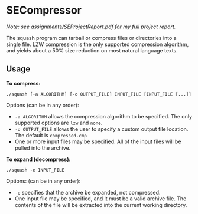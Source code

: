 SECompressor
============

*Note: see assignments/SEProjectReport.pdf for my full project report.*

The squash program can tarball or compress files or directories into a single file. LZW compression is the only supported compression algorithm, and yields about a 50% size reduction on most natural language texts.

Usage
-----

**To compress:**
```
./squash [-a ALGORITHM] [-o OUTPUT_FILE] INPUT_FILE [INPUT_FILE [...]]
```
Options (can be in any order):
* `-a ALGORITHM` allows the compression algorithm to be specified. The only supported options are `lzw` and `none`.
* `-o OUTPUT_FILE` allows the user to specify a custom output file location. The default is `compressed.cmp`
* One or more input files may be specified. All of the input files will be pulled into the archive.

**To expand (decompress):**
```
./squash -e INPUT_FILE
```
Options: (can be in any order):
* `-e` specifies that the archive be expanded, not compressed.
* One input file may be specified, and it must be a valid archive file. The contents of the file will be extracted into the current working directory.